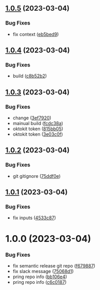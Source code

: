 ## [1.0.5](https://github.com/advertikon/github-action-slack-message/compare/v1.0.4...v1.0.5) (2023-03-04)


### Bug Fixes

* fix context ([eb5bed9](https://github.com/advertikon/github-action-slack-message/commit/eb5bed96d3558a067fe452d33bc24087a628783c))

## [1.0.4](https://github.com/advertikon/github-action-slack-message/compare/v1.0.3...v1.0.4) (2023-03-04)


### Bug Fixes

* build ([c8b52b2](https://github.com/advertikon/github-action-slack-message/commit/c8b52b2340c866c699c37b75530519c24a1b0b75))

## [1.0.3](https://github.com/advertikon/github-action-slack-message/compare/v1.0.2...v1.0.3) (2023-03-04)


### Bug Fixes

* change ([3ef7920](https://github.com/advertikon/github-action-slack-message/commit/3ef79209ebb377a16a3ccd70e3c13092c0ff8096))
* mainual build ([fcdc38a](https://github.com/advertikon/github-action-slack-message/commit/fcdc38a8ad8a64352dd8d117283804d1b207b2fb))
* oktokit token ([815bb05](https://github.com/advertikon/github-action-slack-message/commit/815bb0519c1c0dc7771a255a1d0beccbec8b7c84))
* oktokit token ([3e03c0f](https://github.com/advertikon/github-action-slack-message/commit/3e03c0f94e9dd3e95b7686c5364094cc91f74d1d))

## [1.0.2](https://github.com/advertikon/github-action-slack-message/compare/v1.0.1...v1.0.2) (2023-03-04)


### Bug Fixes

* git gitignore ([75ddf0e](https://github.com/advertikon/github-action-slack-message/commit/75ddf0e0a0f5bd9a11da47e4e0be0d8e288111fe))

## [1.0.1](https://github.com/advertikon/github-action-slack-message/compare/v1.0.0...v1.0.1) (2023-03-04)


### Bug Fixes

* fix inputs ([4533c87](https://github.com/advertikon/github-action-slack-message/commit/4533c876ccc0feab80f51240ce2961f628586f46))

# 1.0.0 (2023-03-04)


### Bug Fixes

* fix semantic release git repo ([f679887](https://github.com/advertikon/github-action-slack-message/commit/f67988725945670d7fbeda85f4f722930afa4d11))
* fix slack message ([75068d1](https://github.com/advertikon/github-action-slack-message/commit/75068d174e0483fe591f5768ba7b10e33f445c72))
* pring repo info ([bb106e4](https://github.com/advertikon/github-action-slack-message/commit/bb106e43a629cc4e2fc77749988b19b534be4606))
* pring repo info ([c6c0187](https://github.com/advertikon/github-action-slack-message/commit/c6c018750b9cbe6458823e6172baa3ad6f86b7fa))
